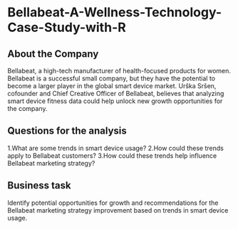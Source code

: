 # Bellabeat-A-Wellness-Technology-Case-Study-with-R

## About the Company
Bellabeat, a high-tech manufacturer of health-focused products for women. Bellabeat is a successful small company, but they have the potential to become a larger player in the global smart device market. Urška Sršen, cofounder and Chief Creative Officer of Bellabeat, believes that analyzing smart device fitness data could help unlock new growth opportunities for the company.

## Questions for the analysis
1.What are some trends in smart device usage?
2.How could these trends apply to Bellabeat customers?
3.How could these trends help influence Bellabeat marketing strategy?

## Business task
Identify potential opportunities for growth and recommendations for the Bellabeat marketing strategy improvement based on trends in smart device usage.
